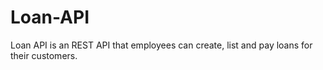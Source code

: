 # Loan-API
Loan API is an REST API that employees can create, list and pay loans for their customers.
